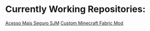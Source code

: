 # Currently Working Repositories:

[Acesso Mais Seguro SJM](https://github.com/octavio-polari/acesso-mais-seguro-sjm)
[Custom Minecraft Fabric Mod](https://github.com/octavio-polari/Fabric-Dimensions-Boss-1.21.x)


<!--
**octavio-polari/octavio-polari** is a ✨ _special_ ✨ repository because its `README.md` (this file) appears on your GitHub profile.

Here are some ideas to get you started:

- 🔭 I’m currently working on ...
- 🌱 I’m currently learning ...
- 👯 I’m looking to collaborate on ...
- 🤔 I’m looking for help with ...
- 💬 Ask me about ...
- 📫 How to reach me: ...
- 😄 Pronouns: ...
- ⚡ Fun fact: ...
-->
